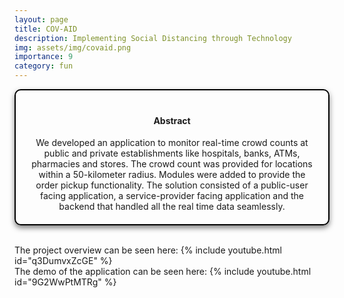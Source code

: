 ```yaml
---
layout: page
title: COV-AID
description: Implementing Social Distancing through Technology
img: assets/img/covaid.png
importance: 9
category: fun
---
```



<head>
    <meta charset="UTF-8">
    <meta name="viewport" content="width=device-width, initial-scale=1.0">
    <style>
        .info-box {
            border: 2px solid #000000; /* Border color */
            padding: 20px; /* Padding inside the box */
            border-radius: 10px; /* Rounded corners */
            box-shadow: 0 4px 8px rgba(0, 0, 0, 0.5); /* Box shadow for a subtle lift */
            max-width: 800px; /* Maximum width of the box */
            text-align: center;
        }
        .info-box p {
            margin: 0; /* Remove default margin for better spacing */
        }
    </style>
</head>

<div class="info-box">
 <h4><b>Abstract</b></h4>
<p>
We developed an application to monitor real-time crowd counts at public and private establishments like
hospitals, banks, ATMs, pharmacies and stores. The crowd count was provided for locations within a 50-kilometer radius. Modules were added to provide the order pickup functionality. The solution consisted of a public-user facing application, a service-provider facing application and the backend that handled all the real time data seamlessly.
</p></div> 
<br>

The project overview can be seen here:
{% include youtube.html id="q3DumvxZcGE" %}\
The demo of the application can be seen here:
{% include youtube.html id="9G2WwPtMTRg" %}
